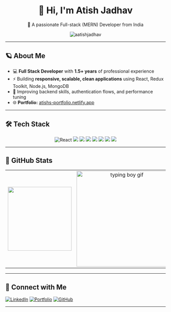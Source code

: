 <h1 align="center">👋 Hi, I'm Atish Jadhav</h1>

<p align="center">
🚀 A passionate Full-stack (MERN) Developer from India
</p>

<p align="center">
  <img src="https://komarev.com/ghpvc/?username=aatishjadhav&label=Profile+Views&color=blue&style=flat-square" alt="aatishjadhav" />
</p>

---

## 🪐 About Me

- 💻 **Full Stack Developer** with **1.5+ years** of professional experience
- ⚡ Building **responsive, scalable, clean applications** using React, Redux Toolkit, Node.js, MongoDB
- 🧩 Improving backend skills, authentication flows, and performance tuning
- 🌐 **Portfolio:** [atishs-portfolio.netlify.app](https://atish-jadhav.netlify.app/)

---

## 🛠️ Tech Stack

<p align="center">
  <img src="https://img.shields.io/badge/react-%232C8EBB.svg?style=for-the-badge&logo=React&logoColor=white" alt="React"/>
  <img src="https://img.shields.io/badge/Redux_Toolkit-764ABC?style=for-the-badge&logo=redux&logoColor=white"/>
  <img src="https://img.shields.io/badge/Node.js-339933?style=for-the-badge&logo=nodedotjs&logoColor=white"/>
  <img src="https://img.shields.io/badge/Express.js-000000?style=for-the-badge&logo=express&logoColor=white"/>
  <img src="https://img.shields.io/badge/MongoDB-4EA94B?style=for-the-badge&logo=mongodb&logoColor=white"/>
  <img src="https://img.shields.io/badge/Tailwind_CSS-06B6D4?style=for-the-badge&logo=tailwindcss&logoColor=white"/>
  <img src="https://img.shields.io/badge/Vite-646CFF?style=for-the-badge&logo=vite&logoColor=white"/>
  <img src="https://img.shields.io/badge/Figma-F24E1E?style=for-the-badge&logo=figma&logoColor=white"/>
</p>

---

## 🚀 GitHub Stats

<table align="center">
<tr>
<td align="center">
  <img src="https://github-readme-streak-stats.herokuapp.com/?user=aatishjadhav&theme=tokyonight&hide_border=true&border_radius=10" height="200" />
</td>
 <td align="center">
  <img src="https://cdn.dribbble.com/users/1162077/screenshots/3848914/programmer.gif" width="300" alt="typing boy gif"/>
</td>
</tr>
</table>

---

## 🤝 Connect with Me


[![LinkedIn](https://img.shields.io/badge/LinkedIn-0077B5?style=for-the-badge&logo=linkedin&logoColor=white)](https://www.linkedin.com/in/atish-jadhav07/)
[![Portfolio](https://img.shields.io/badge/Portfolio-0FA9A0?style=for-the-badge&logo=vercel&logoColor=white)](https://atishs-portfolio.netlify.app/)
[![GitHub](https://img.shields.io/badge/GitHub-6E40C9?style=for-the-badge&logo=github&logoColor=white)](https://github.com/aatishjadhav)


---


